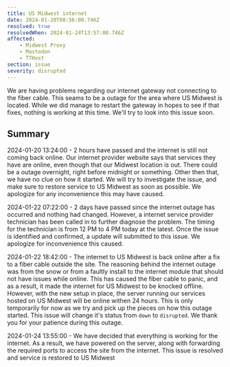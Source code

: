 ```yaml
---
title: US Midwest internet
date: 2024-01-20T08:56:00.746Z
resolved: true
resolvedWhen: 2024-01-24T13:57:00.746Z
affected:
    - Midwest Proxy
    - Mastodon
    - TTHost
section: issue
severity: disrupted
---
```


We are having problems regarding our internet gateway not connecting to the fiber cable. This seams to be a outage for the area where US Midwest is located. While we did manage to restart the gateway in hopes to see if that fixes, nothing is working at this time. We'll try to look into this issue soon.

## Summary

2024-01-20 13:24:00 - 2 hours have passed and the internet is still not coming back online. Our internet provider website says that services they have are online, even though that our Midwest location is out. There could be a outage overnight, right before midnight or something. Other then that, we have no clue on how it started. We will try to investigate the issue, and make sure to restore service to US Midwest as soon as possible. We apologize for any inconvenience this may have caused.

2024-01-22 07:22:00 - 2 days have passed since the internet outage has occurred and nothing had changed. However, a internet service provider technician has been called in to further diagnose the problem. The timing for the technician is from 12 PM to 4 PM today at the latest. Once the issue is identified and confirmed, a update will submitted to this issue. We apologize for inconvenience this caused.

2024-01-22 18:42:00 - The internet to US Midwest is back online after a fix to a fiber cable outside the site. The reasoning behind the internet outage was from the snow or from a faultly install to the internet module that should not have issues while online. This has caused the fiber cable to panic, and as a result, it made the internet for US Midwest to be knocked offline. However, with the new setup in place, the server running our services hosted on US Midwest will be online withen 24 hours. This is only temporarily for now as we try and pick up the pieces on how this outage started. This issue will change it's status from `down` to `disrupted`. We thank you for your patience during this outage.

2024-01-24 13:55:00 - We have decided that everything is working for the internet. As a result, we have powered on the server, along with forwarding the required ports to access the site from the internet. This issue is resolved and service is restored to US Midwest
